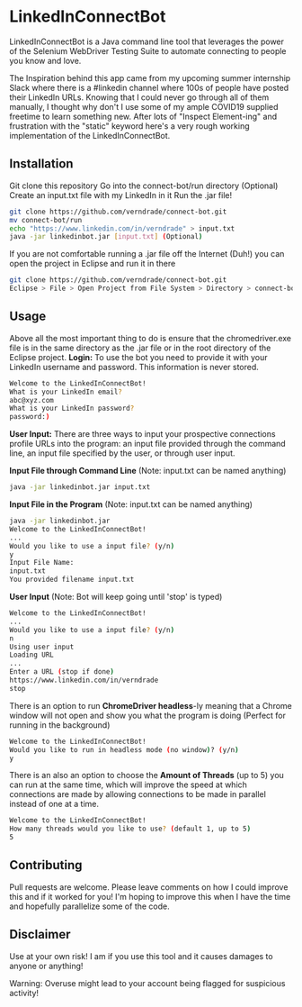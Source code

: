 

# LinkedInConnectBot

LinkedInConnectBot is a Java command line tool that leverages the power of the Selenium WebDriver Testing Suite to automate connecting to people you know and love.

The Inspiration behind this app came from my upcoming summer internship Slack where there is a #linkedin channel where 100s of people have posted their LinkedIn URLs. Knowing that I could never go through all of them manually, I thought why don't I use some of my ample COVID19 supplied freetime to learn something new. After lots of "Inspect Element-ing" and frustration with the "static" keyword here's a very rough working implementation of the LinkedInConnectBot.

## Installation

Git clone this repository
Go into the connect-bot/run directory
(Optional) Create an input.txt file with my LinkedIn in it
Run the .jar file!
```bash
git clone https://github.com/verndrade/connect-bot.git
mv connect-bot/run
echo "https://www.linkedin.com/in/verndrade" > input.txt
java -jar linkedinbot.jar [input.txt] (Optional)
```
If you are not comfortable running a .jar file off the Internet (Duh!) you can open the project in Eclipse and run it in there
```bash
git clone https://github.com/verndrade/connect-bot.git
Eclipse > File > Open Project from File System > Directory > connect-bot > Select Folder > Finish
```
## Usage
Above all the most important thing to do is ensure that the chromedriver.exe file is in the same directory as the .jar file or in the root directory of the Eclipse project.
**Login:**
To use the bot you need to provide it with your LinkedIn username and password. This information is never stored.
```bash
Welcome to the LinkedInConnectBot!
What is your LinkedIn email?
abc@xyz.com
What is your LinkedIn password?
password:)
```


**User Input:**
There are three ways to input your prospective connections profile URLs into the program: an input file provided through the command line, an input file specified by the user, or through user input. 

**Input File through Command Line** (Note: input.txt can be named anything)
```bash
java -jar linkedinbot.jar input.txt
```

**Input File in the Program** (Note: input.txt can be named anything)
```bash
java -jar linkedinbot.jar
Welcome to the LinkedInConnectBot!
...
Would you like to use a input file? (y/n)
y
Input File Name:
input.txt
You provided filename input.txt
```

**User Input** (Note: Bot will keep going until 'stop' is typed)
```bash
Welcome to the LinkedInConnectBot!
...
Would you like to use a input file? (y/n)
n
Using user input
Loading URL
...
Enter a URL (stop if done)
https://www.linkedin.com/in/verndrade
stop
```

There is an option to run **ChromeDriver headless**-ly meaning that a Chrome window will not open and show you what the program is doing (Perfect for running in the background)
```bash
Welcome to the LinkedInConnectBot!
Would you like to run in headless mode (no window)? (y/n)
y
```

There is an also an option to choose the **Amount of Threads** (up to 5) you can run at the same time, which will improve the speed at which connections are made by allowing connections to be made in parallel instead of one at a time. 
```bash
Welcome to the LinkedInConnectBot!
How many threads would you like to use? (default 1, up to 5)
5
```
## Contributing

Pull requests are welcome. 
Please leave comments on how I could improve this and if it worked for you! I'm hoping to improve this when I have the time and hopefully parallelize some of the code. 

## Disclaimer
Use at your own risk! I am if you use this tool and it causes damages to anyone or anything!

Warning: Overuse might lead to your account being flagged for suspicious activity!
